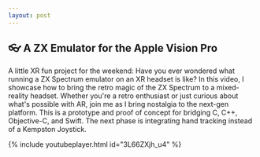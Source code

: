 ```yaml
---
layout: post
---
```


## 👓 A ZX Emulator for the Apple Vision Pro

A little XR fun project for the weekend:
Have you ever wondered what running a ZX Spectrum emulator on an XR headset is like? In this video, I showcase how to bring the retro magic of the ZX Spectrum to a mixed-reality headset. Whether you're a retro enthusiast or just curious about what's possible with AR, join me as I bring nostalgia to the next-gen platform.
This is a prototype and proof of concept for bridging C, C++, Objective-C, and Swift. The next phase is integrating hand tracking instead of a Kempston Joystick.

{% include youtubeplayer.html id="3L66ZXjh_u4" %}
